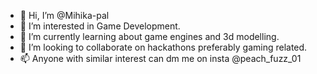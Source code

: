 - 👋 Hi, I’m @Mihika-pal
- 👀 I’m interested in Game Development.
- 🌱 I’m currently learning about game engines and 3d modelling.
- 💞️ I’m looking to collaborate on hackathons preferably gaming related.
- 📫 Anyone with similar interest can dm me on insta @peach_fuzz_01

<!---
Mihika-pal/Mihika-pal is a ✨ special ✨ repository because its `README.md` (this file) appears on your GitHub profile.
You can click the Preview link to take a look at your changes.
--->
